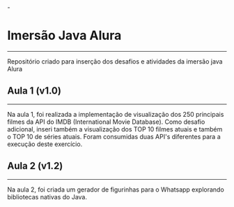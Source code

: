 -<h1> Imersão Java Alura </h1>
<hr>

Repositório criado para inserção dos desafios e atividades da imersão java Alura


<h2> Aula 1 (v1.0) </h2>
<hr>

Na aula 1, foi realizada a implementação de visualização dos 250 principais filmes da API do IMDB (International Movie Database). Como desafio adicional, inseri também a visualização dos TOP 10 filmes atuais e também o TOP 10 de séries atuais. Foram consumidas duas API's diferentes para a execução deste exercício.

<h2> Aula 2 (v1.2) </h2>
<hr>

Na aula 2, foi criada um gerador de figurinhas para o Whatsapp explorando bibliotecas nativas do Java. 